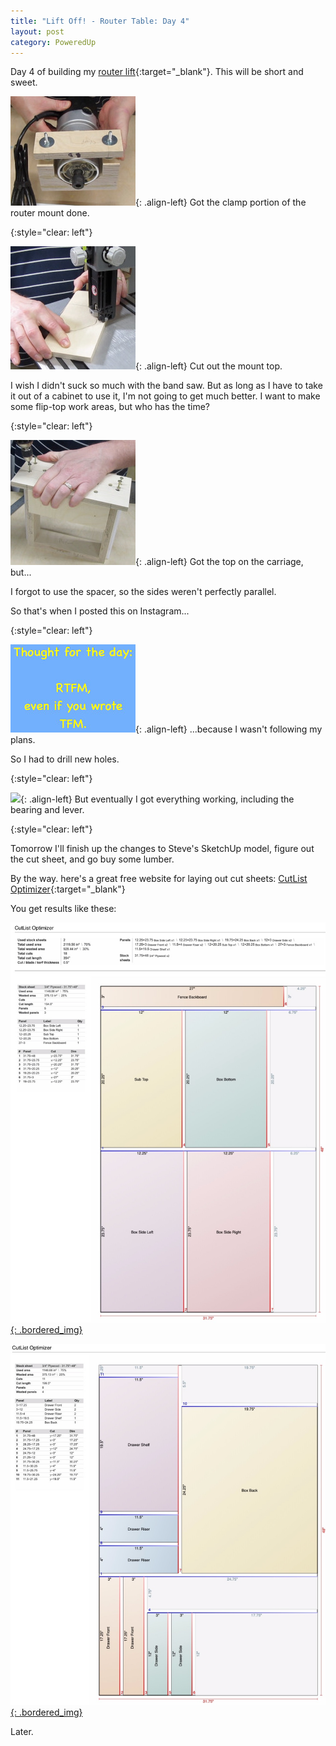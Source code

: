 ```yaml
---
title: "Lift Off! - Router Table: Day 4"
layout: post
category: PoweredUp
---
```

Day 4 of building my [router lift](https://youtu.be/LJqPDADi8MM){:target="_blank"}. This will be short and sweet.

![](/assets/images-posts/powered-up-2/2019-02-16.1.01.jpg){: .align-left}
Got the clamp portion of the router mount done.

{:style="clear: left"}

![](/assets/images-posts/powered-up-2/2019-02-16.1.02.jpg){: .align-left}
Cut out the mount top.

I wish I didn't suck so much with the band saw. But as long as I have to take it out of a cabinet to use it, I'm not going to get much better. I want to make some flip-top work areas, but who has the time?

{:style="clear: left"}

![](/assets/images-posts/powered-up-2/2019-02-16.1.03.jpg){: .align-left}
Got the top on the carriage, but...

I forgot to use the spacer, so the sides weren't perfectly parallel.

So that's when I posted this on Instagram...

{:style="clear: left"}

![](/assets/images-posts/powered-up-2/2019-02-16.1.04.jpg){: .align-left}
...because I wasn't following my plans.

So I had to drill new holes.

{:style="clear: left"}

![](/assets/images-posts/powered-up-2/2019-02-16.1.05.gif){: .align-left}
But eventually I got everything working, including the bearing and lever.

{:style="clear: left"}

Tomorrow I'll finish up the changes to Steve's SketchUp model, figure out the cut sheet, and go buy some lumber.

By the way. here's a great free website for laying out cut sheets: [CutList Optimizer](http://cutlistoptimizer.com/){:target="_blank"}

You get results like these:

<style>
  .bordered_img {
    padding: 10px;
    border: 2px solid black;
    background-color: white;
  }
</style>

[![](/assets/images-posts/powered-up-2/2019-02-16.1.06.jpg){: .bordered_img}](/assets/images-posts/powered-up-2/2019-02-16.1.06.jpg)

[![](/assets/images-posts/powered-up-2/2019-02-16.1.07.jpg){: .bordered_img}](/assets/images-posts/powered-up-2/2019-02-16.1.07.jpg)



Later.